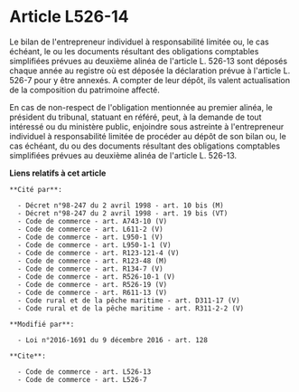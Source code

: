 # Article L526-14

Le bilan de l'entrepreneur individuel à responsabilité limitée ou, le cas échéant, le ou les documents résultant des
obligations comptables simplifiées prévues au deuxième alinéa de l'article L. 526-13 sont déposés chaque année au registre où
est déposée la déclaration prévue à l'article L. 526-7 pour y être annexés. A compter de leur dépôt, ils valent actualisation
de la composition du patrimoine affecté. 

En cas de non-respect de l'obligation mentionnée au premier alinéa, le président du tribunal, statuant en référé, peut, à la
demande de tout intéressé ou du ministère public, enjoindre sous astreinte à l'entrepreneur individuel à responsabilité
limitée de procéder au dépôt de son bilan ou, le cas échéant, du ou des documents résultant des obligations comptables
simplifiées prévues au deuxième alinéa de l'article L. 526-13.

**Liens relatifs à cet article**

	**Cité par**:

	  - Décret n°98-247 du 2 avril 1998 - art. 10 bis (M)
	  - Décret n°98-247 du 2 avril 1998 - art. 19 bis (VT)
	  - Code de commerce - art. A743-10 (V)
	  - Code de commerce - art. L611-2 (V)
	  - Code de commerce - art. L950-1 (V)
	  - Code de commerce - art. L950-1-1 (V)
	  - Code de commerce - art. R123-121-4 (V)
	  - Code de commerce - art. R123-48 (M)
	  - Code de commerce - art. R134-7 (V)
	  - Code de commerce - art. R526-10-1 (V)
	  - Code de commerce - art. R526-19 (V)
	  - Code de commerce - art. R611-13 (V)
	  - Code rural et de la pêche maritime - art. D311-17 (V)
	  - Code rural et de la pêche maritime - art. R311-2-2 (V)

	**Modifié par**:

	  - Loi n°2016-1691 du 9 décembre 2016 - art. 128

	**Cite**:

	  - Code de commerce - art. L526-13
	  - Code de commerce - art. L526-7

